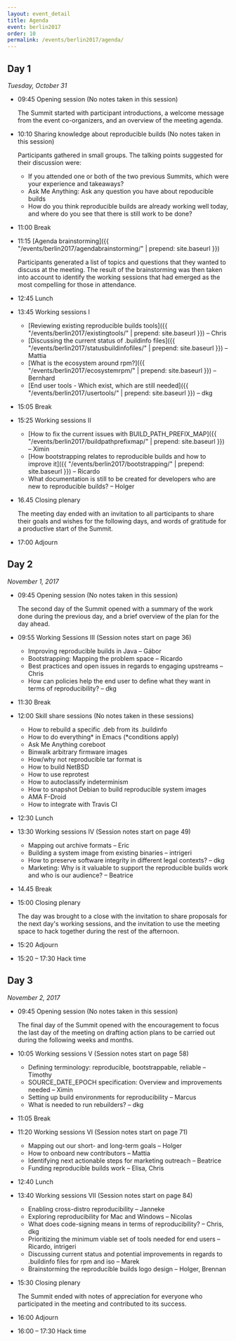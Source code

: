 ```yaml
---
layout: event_detail
title: Agenda
event: berlin2017
order: 10
permalink: /events/berlin2017/agenda/
---
```


Day 1
-----

*Tuesday, October 31*


*   09:45 Opening session (No notes taken in this session)

    The Summit started with participant introductions, a welcome message from the event co-organizers, and an overview of the meeting agenda.
*   10:10 Sharing knowledge about reproducible builds (No notes taken in this session)

    Participants gathered in small groups. The talking points suggested for their discussion were:

    * If you attended one or both of the two previous Summits, which were your experience and takeaways?
    * Ask Me Anything: Ask any question you have about repoducible builds
    * How do you think reproducible builds are already working well today, and where do you see that there is still work to be done?
*   11:00 Break
*   11:15 [Agenda brainstorming]({{ "/events/berlin2017/agendabrainstorming/" | prepend: site.baseurl }})

    Participants generated a list of topics and questions that they wanted to discuss at the meeting. The result of the brainstorming was then taken into account to identify the working sessions that had emerged as the most compelling for those in attendance.
*   12:45 Lunch
*   13:45 Working sessions I

    * [Reviewing existing reproducible builds tools]({{ "/events/berlin2017/existingtools/" | prepend: site.baseurl }}) – Chris
    * [Discussing the current status of .buildinfo files]({{ "/events/berlin2017/statusbuildinfofiles/" | prepend: site.baseurl }}) – Mattia
    * [What is the ecosystem around rpm?]({{ "/events/berlin2017/ecosystemrpm/" | prepend: site.baseurl }}) – Bernhard
    * [End user tools - Which exist, which are still needed]({{ "/events/berlin2017/usertools/" | prepend: site.baseurl }}) – dkg
*   15:05 Break
*   15:25 Working sessions II

    * [How to fix the current issues with BUILD_PATH_PREFIX_MAP]({{ "/events/berlin2017/buildpathprefixmap/" | prepend: site.baseurl }}) – Ximin
    * [How bootstrapping relates to reproducible builds and how to improve it]({{ "/events/berlin2017/bootstrapping/" | prepend: site.baseurl }}) – Ricardo
    * What documentation is still to be created for developers who are new to reproducible builds? – Holger
*   16.45 Closing plenary

    The meeting day ended with an invitation to all participants to share their goals and wishes for the following days, and words of gratitude for a productive start of the Summit.
*   17:00 Adjourn


Day 2
-----

*November 1, 2017*


*   09:45 Opening session (No notes taken in this session)

    The second day of the Summit opened with a summary of the work done during the previous day, and a brief overview of the plan for the day ahead.
*   09:55 Working Sessions III (Session notes start on page 36)
    * Improving reproducible builds in Java – Gábor
    * Bootstrapping: Mapping the problem space – Ricardo
    * Best practices and open issues in regards to engaging upstreams – Chris
    * How can policies help the end user to define what they want in terms of reproducibility? – dkg
*   11:30 Break
*   12:00 Skill share sessions (No notes taken in these sessions)
    * How to rebuild a specific .deb from its .buildinfo
    * How to do everything* in Emacs (<nowiki>*conditions apply</nowiki>)
    * Ask Me Anything coreboot
    * Binwalk arbitrary firmware images
    * How/why not reproducible tar format is
    * How to build NetBSD
    * How to use reprotest
    * How to autoclassify indeterminism
    * How to snapshot Debian to build reproducible system images
    * AMA F-Droid
    * How to integrate with Travis CI
*   12:30 Lunch
*   13:30 Working sessions IV (Session notes start on page 49)
    * Mapping out archive formats – Eric
    * Building a system image from existing binaries – intrigeri
    * How to preserve software integrity in different legal contexts? – dkg
    * Marketing: Why is it valuable to support the reproducible builds work and who is our audience? – Beatrice
*   14.45 Break
*   15:00 Closing plenary

    The day was brought to a close with the invitation to share proposals for the next day's working sessions, and the invitation to use the meeting space to hack together during the rest of the afternoon.
*   15:20 Adjourn
*   15:20 – 17:30 Hack time

Day 3
-----

*November 2, 2017*


*   09:45 Opening session (No notes taken in this session)

    The final day of the Summit opened with the encouragement to focus the last day of the meeting on drafting action plans to be carried out during the following weeks and months.
*   10:05 Working sessions V (Session notes start on page 58)
    * Defining terminology: reproducible, bootstrap<span style="background-color:transparent;">pable, reliable – Timothy</span>
    * SOURCE_DATE_EPOCH specification: Overview and improvements needed – Ximin
    * Setting up build environments for reproducibility – Marcus
    * What is needed to run rebuilders? – dkg
*   11:05 Break
*   11:20 Working sessions VI (Session notes start on page 71)
    * Mapping out our short- and long-term goals – Holger
    * How to onboard new contributors – Mattia
    * Identifying next actionable steps for marketing outreach – Beatrice
    * Funding reproducible builds work – Elisa, Chris
*   12:40 Lunch
*   13:40 Working sessions VII (Session notes start on page 84)
    * Enabling cross-distro reproducibility – Janneke
    * Exploring reproducibility for Mac and Windows – Nicolas
    * What does code-signing means in terms of reproducibility? – Chris, dkg
    * Prioritizing the minimum viable set of tools needed for end users – Ricardo, intrigeri
    * Discussing current status and potential improvements in regards to .buildinfo files for rpm and iso – Marek
    * Brainstorming the reproducible builds logo design – Holger, Brennan
*   15:30 Closing plenary

    The Summit ended with notes of appreciation for everyone who participated in the meeting and contributed to its success.
*   16:00 Adjourn
*   16:00 – 17:30 Hack time
